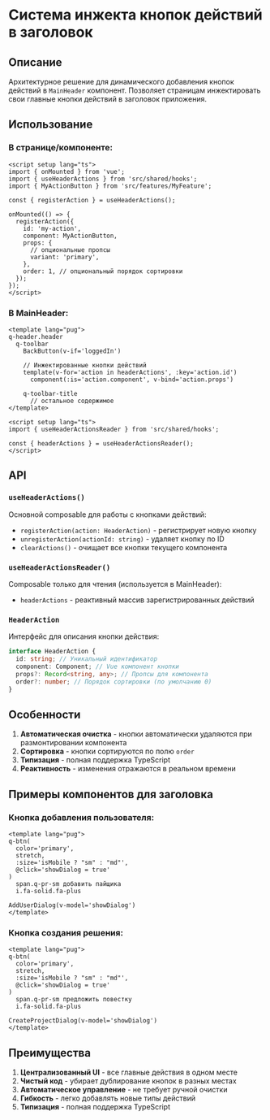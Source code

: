 # Система инжекта кнопок действий в заголовок

## Описание

Архитектурное решение для динамического добавления кнопок действий в `MainHeader` компонент. Позволяет страницам инжектировать свои главные кнопки действий в заголовок приложения.

## Использование

### В странице/компоненте:

```vue
<script setup lang="ts">
import { onMounted } from 'vue';
import { useHeaderActions } from 'src/shared/hooks';
import { MyActionButton } from 'src/features/MyFeature';

const { registerAction } = useHeaderActions();

onMounted(() => {
  registerAction({
    id: 'my-action',
    component: MyActionButton,
    props: {
      // опциональные пропсы
      variant: 'primary',
    },
    order: 1, // опциональный порядок сортировки
  });
});
</script>
```

### В MainHeader:

```vue
<template lang="pug">
q-header.header
  q-toolbar
    BackButton(v-if='loggedIn')

    // Инжектированные кнопки действий
    template(v-for='action in headerActions', :key='action.id')
      component(:is='action.component', v-bind='action.props')

    q-toolbar-title
      // остальное содержимое
</template>

<script setup lang="ts">
import { useHeaderActionsReader } from 'src/shared/hooks';

const { headerActions } = useHeaderActionsReader();
</script>
```

## API

### `useHeaderActions()`

Основной composable для работы с кнопками действий:

- `registerAction(action: HeaderAction)` - регистрирует новую кнопку
- `unregisterAction(actionId: string)` - удаляет кнопку по ID
- `clearActions()` - очищает все кнопки текущего компонента

### `useHeaderActionsReader()`

Composable только для чтения (используется в MainHeader):

- `headerActions` - реактивный массив зарегистрированных действий

### `HeaderAction`

Интерфейс для описания кнопки действия:

```typescript
interface HeaderAction {
  id: string; // Уникальный идентификатор
  component: Component; // Vue компонент кнопки
  props?: Record<string, any>; // Пропсы для компонента
  order?: number; // Порядок сортировки (по умолчанию 0)
}
```

## Особенности

1. **Автоматическая очистка** - кнопки автоматически удаляются при размонтировании компонента
2. **Сортировка** - кнопки сортируются по полю `order`
3. **Типизация** - полная поддержка TypeScript
4. **Реактивность** - изменения отражаются в реальном времени

## Примеры компонентов для заголовка

### Кнопка добавления пользователя:

```vue
<template lang="pug">
q-btn(
  color='primary',
  stretch,
  :size='isMobile ? "sm" : "md"',
  @click='showDialog = true'
)
  span.q-pr-sm добавить пайщика
  i.fa-solid.fa-plus

AddUserDialog(v-model='showDialog')
</template>
```

### Кнопка создания решения:

```vue
<template lang="pug">
q-btn(
  color='primary',
  stretch,
  :size='isMobile ? "sm" : "md"',
  @click='showDialog = true'
)
  span.q-pr-sm предложить повестку
  i.fa-solid.fa-plus

CreateProjectDialog(v-model='showDialog')
</template>
```

## Преимущества

1. **Централизованный UI** - все главные действия в одном месте
2. **Чистый код** - убирает дублирование кнопок в разных местах
3. **Автоматическое управление** - не требует ручной очистки
4. **Гибкость** - легко добавлять новые типы действий
5. **Типизация** - полная поддержка TypeScript
